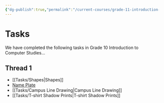 ```yaml
---
{"dg-publish":true,"permalink":"/current-courses/grade-11-introduction-to-computer-science/tasks/introduction/","dgHomeLink":false,"dgPassFrontmatter":false}
---
```


# Tasks
We have completed the following tasks in Grade 10 Introduction to Computer Studies...
## Thread 1
- [[Tasks/Shapes|Shapes]]
- [Name Plate](https://teaching.russellgordon.ca/tasks/name-plate/)
- [[Tasks/Campus Line Drawing|Campus Line Drawing]]
- [[Tasks/T-shirt Shadow Prints|T-shirt Shadow Prints]]